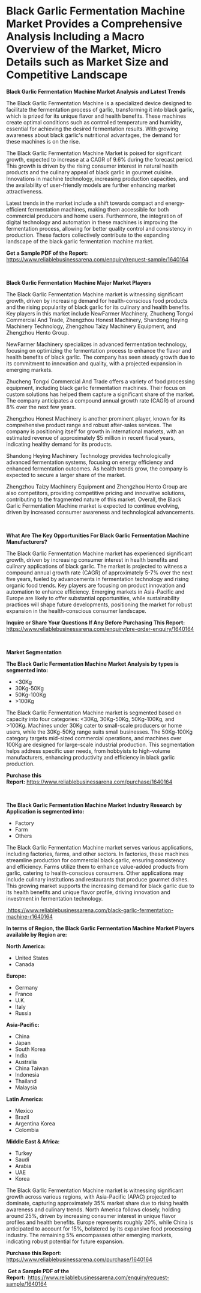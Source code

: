 <p><h1>Black Garlic Fermentation Machine Market Provides a Comprehensive Analysis Including a Macro Overview of the Market, Micro Details such as Market Size and Competitive Landscape</h1></p><p><strong>Black Garlic Fermentation Machine Market Analysis and Latest Trends</strong></p>
<p><p>The Black Garlic Fermentation Machine is a specialized device designed to facilitate the fermentation process of garlic, transforming it into black garlic, which is prized for its unique flavor and health benefits. These machines create optimal conditions such as controlled temperature and humidity, essential for achieving the desired fermentation results. With growing awareness about black garlic's nutritional advantages, the demand for these machines is on the rise.</p><p>The Black Garlic Fermentation Machine Market is poised for significant growth, expected to increase at a CAGR of 9.6% during the forecast period. This growth is driven by the rising consumer interest in natural health products and the culinary appeal of black garlic in gourmet cuisine. Innovations in machine technology, increasing production capacities, and the availability of user-friendly models are further enhancing market attractiveness.</p><p>Latest trends in the market include a shift towards compact and energy-efficient fermentation machines, making them accessible for both commercial producers and home users. Furthermore, the integration of digital technology and automation in these machines is improving the fermentation process, allowing for better quality control and consistency in production. These factors collectively contribute to the expanding landscape of the black garlic fermentation machine market.</p></p>
<p><strong>Get a Sample PDF of the Report:&nbsp;</strong> <a href="https://www.reliablebusinessarena.com/enquiry/request-sample/1640164?utm_campaign=2042&utm_medium=2&utm_source=Github&utm_content=ia&utm_term=16042025&utm_id=black-garlic-fermentation-machine">https://www.reliablebusinessarena.com/enquiry/request-sample/1640164</a></p>
<p>&nbsp;</p>
<p><strong>Black Garlic Fermentation Machine Major Market Players</strong></p>
<p><p>The Black Garlic Fermentation Machine market is witnessing significant growth, driven by increasing demand for health-conscious food products and the rising popularity of black garlic for its culinary and health benefits. Key players in this market include NewFarmer Machinery, Zhucheng Tongxi Commercial And Trade, Zhengzhou Honest Machinery, Shandong Heying Machinery Technology, Zhengzhou Taizy Machinery Equipment, and Zhengzhou Hento Group.</p><p>NewFarmer Machinery specializes in advanced fermentation technology, focusing on optimizing the fermentation process to enhance the flavor and health benefits of black garlic. The company has seen steady growth due to its commitment to innovation and quality, with a projected expansion in emerging markets.</p><p>Zhucheng Tongxi Commercial And Trade offers a variety of food processing equipment, including black garlic fermentation machines. Their focus on custom solutions has helped them capture a significant share of the market. The company anticipates a compound annual growth rate (CAGR) of around 8% over the next few years.</p><p>Zhengzhou Honest Machinery is another prominent player, known for its comprehensive product range and robust after-sales services. The company is positioning itself for growth in international markets, with an estimated revenue of approximately $5 million in recent fiscal years, indicating healthy demand for its products.</p><p>Shandong Heying Machinery Technology provides technologically advanced fermentation systems, focusing on energy efficiency and enhanced fermentation outcomes. As health trends grow, the company is expected to secure a larger share of the market.</p><p>Zhengzhou Taizy Machinery Equipment and Zhengzhou Hento Group are also competitors, providing competitive pricing and innovative solutions, contributing to the fragmented nature of this market. Overall, the Black Garlic Fermentation Machine market is expected to continue evolving, driven by increased consumer awareness and technological advancements.</p></p>
<p>&nbsp;</p>
<p><strong>What Are The Key Opportunities For Black Garlic Fermentation Machine Manufacturers?</strong></p>
<p><p>The Black Garlic Fermentation Machine market has experienced significant growth, driven by increasing consumer interest in health benefits and culinary applications of black garlic. The market is projected to witness a compound annual growth rate (CAGR) of approximately 5-7% over the next five years, fueled by advancements in fermentation technology and rising organic food trends. Key players are focusing on product innovation and automation to enhance efficiency. Emerging markets in Asia-Pacific and Europe are likely to offer substantial opportunities, while sustainability practices will shape future developments, positioning the market for robust expansion in the health-conscious consumer landscape.</p></p>
<p><strong>Inquire or Share Your Questions If Any Before Purchasing This Report:</strong> <a href="https://www.reliablebusinessarena.com/enquiry/pre-order-enquiry/1640164?utm_campaign=2042&utm_medium=2&utm_source=Github&utm_content=ia&utm_term=16042025&utm_id=black-garlic-fermentation-machine">https://www.reliablebusinessarena.com/enquiry/pre-order-enquiry/1640164</a></p>
<p>&nbsp;</p>
<p><strong>Market Segmentation</strong></p>
<p><strong>The Black Garlic Fermentation Machine Market Analysis by types is segmented into:</strong></p>
<p><ul><li><30Kg</li><li>30Kg-50Kg</li><li>50Kg-100Kg</li><li>>100Kg</li></ul></p>
<p><p>The Black Garlic Fermentation Machine market is segmented based on capacity into four categories: <30Kg, 30Kg-50Kg, 50Kg-100Kg, and >100Kg. Machines under 30Kg cater to small-scale producers or home users, while the 30Kg-50Kg range suits small businesses. The 50Kg-100Kg category targets mid-sized commercial operations, and machines over 100Kg are designed for large-scale industrial production. This segmentation helps address specific user needs, from hobbyists to high-volume manufacturers, enhancing productivity and efficiency in black garlic production.</p></p>
<p><strong>Purchase this Report:&nbsp;</strong><a href="https://www.reliablebusinessarena.com/purchase/1640164?utm_campaign=2042&utm_medium=2&utm_source=Github&utm_content=ia&utm_term=16042025&utm_id=black-garlic-fermentation-machine">https://www.reliablebusinessarena.com/purchase/1640164</a></p>
<p>&nbsp;</p>
<p><strong>The Black Garlic Fermentation Machine Market Industry Research by Application is segmented into:</strong></p>
<p><ul><li>Factory</li><li>Farm</li><li>Others</li></ul></p>
<p><p>The Black Garlic Fermentation Machine market serves various applications, including factories, farms, and other sectors. In factories, these machines streamline production for commercial black garlic, ensuring consistency and efficiency. Farms utilize them to enhance value-added products from garlic, catering to health-conscious consumers. Other applications may include culinary institutions and restaurants that produce gourmet dishes. This growing market supports the increasing demand for black garlic due to its health benefits and unique flavor profile, driving innovation and investment in fermentation technology.</p></p>
<p><a href="https://www.reliablebusinessarena.com/black-garlic-fermentation-machine-r1640164?utm_campaign=2042&utm_medium=2&utm_source=Github&utm_content=ia&utm_term=16042025&utm_id=black-garlic-fermentation-machine">&nbsp;https://www.reliablebusinessarena.com/black-garlic-fermentation-machine-r1640164</a></p>
<p><strong>In terms of Region, the Black Garlic Fermentation Machine Market Players available by Region are:</strong></p>
<p>
    <p> <strong> North America: </strong>
        <ul>
            <li>United States</li>
            <li>Canada</li>
        </ul>
        </p> 
    <p> <strong> Europe: </strong>
        <ul>
            <li>Germany</li>
            <li>France</li>
            <li>U.K.</li>
            <li>Italy</li>
            <li>Russia</li>
        </ul>
        </p> 
    <p> <strong> Asia-Pacific: </strong>
        <ul>
            <li>China</li>
            <li>Japan</li>
            <li>South Korea</li>
            <li>India</li>
            <li>Australia</li>
            <li>China Taiwan</li>
            <li>Indonesia</li>
            <li>Thailand</li>
            <li>Malaysia</li>
        </ul>
        </p> 
    <p> <strong> Latin America: </strong>
        <ul>
            <li>Mexico</li>
            <li>Brazil</li>
            <li>Argentina Korea</li>
            <li>Colombia</li>
        </ul>
        </p> 
    <p> <strong> Middle East & Africa: </strong>
        <ul>
            <li>Turkey</li>
            <li>Saudi</li>
            <li>Arabia</li>
            <li>UAE</li>
            <li>Korea</li>
        </ul>
    </p>
    </p>
<p><p>The Black Garlic Fermentation Machine market is witnessing significant growth across various regions, with Asia-Pacific (APAC) projected to dominate, capturing approximately 35% market share due to rising health awareness and culinary trends. North America follows closely, holding around 25%, driven by increasing consumer interest in unique flavor profiles and health benefits. Europe represents roughly 20%, while China is anticipated to account for 15%, bolstered by its expansive food processing industry. The remaining 5% encompasses other emerging markets, indicating robust potential for future expansion.</p></p>
<p><strong>Purchase this Report: </strong><a href="https://www.reliablebusinessarena.com/purchase/1640164?utm_campaign=2042&utm_medium=2&utm_source=Github&utm_content=ia&utm_term=16042025&utm_id=black-garlic-fermentation-machine">https://www.reliablebusinessarena.com/purchase/1640164</a></p>
<p>&nbsp;<strong>Get a Sample PDF of the Report:&nbsp;&nbsp;</strong><a href="https://www.reliablebusinessarena.com/enquiry/request-sample/1640164?utm_campaign=2042&utm_medium=2&utm_source=Github&utm_content=ia&utm_term=16042025&utm_id=black-garlic-fermentation-machine">https://www.reliablebusinessarena.com/enquiry/request-sample/1640164</a></p>
<p><strong></strong></p>
<p><p></p><p></p><p></p></p>
